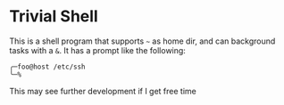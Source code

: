 # Trivial Shell

This is a shell program that supports `~` as home dir, and can background tasks
with a `&`. It has a prompt like the following:

```
╭─foo@host /etc/ssh
╰─%
```

This may see further development if I get free time
